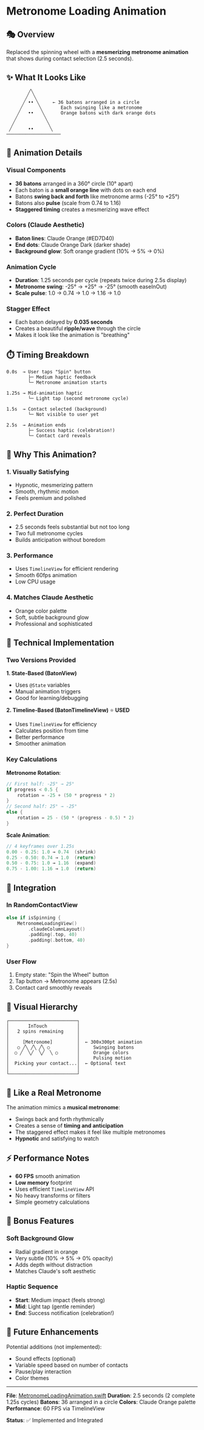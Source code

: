 # Metronome Loading Animation

## 🎭 Overview

Replaced the spinning wheel with a **mesmerizing metronome animation** that shows during contact selection (2.5 seconds).

## ✨ What It Looks Like

```
        ╱╲
       ╱  ╲
      ╱ •• ╲     ← 36 batons arranged in a circle
     ╱      ╲       Each swinging like a metronome
    ╱   ••   ╲      Orange batons with dark orange dots
   ╱          ╲
  ╱            ╲
 ╱      ••      ╲
────────────────────
```

## 🎨 Animation Details

### Visual Components
- **36 batons** arranged in a 360° circle (10° apart)
- Each baton is a **small orange line** with dots on each end
- Batons **swing back and forth** like metronome arms (-25° to +25°)
- Batons also **pulse** (scale from 0.74 to 1.16)
- **Staggered timing** creates a mesmerizing wave effect

### Colors (Claude Aesthetic)
- **Baton lines**: Claude Orange (#ED7D40)
- **End dots**: Claude Orange Dark (darker shade)
- **Background glow**: Soft orange gradient (10% → 5% → 0%)

### Animation Cycle
- **Duration**: 1.25 seconds per cycle (repeats twice during 2.5s display)
- **Metronome swing**: -25° → +25° → -25° (smooth easeInOut)
- **Scale pulse**: 1.0 → 0.74 → 1.0 → 1.16 → 1.0

### Stagger Effect
- Each baton delayed by **0.035 seconds**
- Creates a beautiful **ripple/wave** through the circle
- Makes it look like the animation is "breathing"

## ⏱️ Timing Breakdown

```
0.0s  → User taps "Spin" button
        ├─ Medium haptic feedback
        └─ Metronome animation starts

1.25s → Mid-animation haptic
        └─ Light tap (second metronome cycle)

1.5s  → Contact selected (background)
        └─ Not visible to user yet

2.5s  → Animation ends
        ├─ Success haptic (celebration!)
        └─ Contact card reveals
```

## 🎯 Why This Animation?

### 1. **Visually Satisfying**
- Hypnotic, mesmerizing pattern
- Smooth, rhythmic motion
- Feels premium and polished

### 2. **Perfect Duration**
- 2.5 seconds feels substantial but not too long
- Two full metronome cycles
- Builds anticipation without boredom

### 3. **Performance**
- Uses `TimelineView` for efficient rendering
- Smooth 60fps animation
- Low CPU usage

### 4. **Matches Claude Aesthetic**
- Orange color palette
- Soft, subtle background glow
- Professional and sophisticated

## 🔧 Technical Implementation

### Two Versions Provided

**1. State-Based (BatonView)**
- Uses `@State` variables
- Manual animation triggers
- Good for learning/debugging

**2. Timeline-Based (BatonTimelineView)** ⭐ **USED**
- Uses `TimelineView` for efficiency
- Calculates position from time
- Better performance
- Smoother animation

### Key Calculations

**Metronome Rotation**:
```swift
// First half: -25° → 25°
if progress < 0.5 {
    rotation = -25 + (50 * progress * 2)
}
// Second half: 25° → -25°
else {
    rotation = 25 - (50 * (progress - 0.5) * 2)
}
```

**Scale Animation**:
```swift
// 4 keyframes over 1.25s
0.00 - 0.25: 1.0 → 0.74  (shrink)
0.25 - 0.50: 0.74 → 1.0  (return)
0.50 - 0.75: 1.0 → 1.16  (expand)
0.75 - 1.00: 1.16 → 1.0  (return)
```

## 📱 Integration

### In RandomContactView
```swift
else if isSpinning {
    MetronomeLoadingView()
        .claudeColumnLayout()
        .padding(.top, 40)
        .padding(.bottom, 40)
}
```

### User Flow
1. Empty state: "Spin the Wheel" button
2. Tap button → Metronome appears (2.5s)
3. Contact card smoothly reveals

## 🎨 Visual Hierarchy

```
┌─────────────────────────┐
│       InTouch           │
│   2 spins remaining     │
│                         │
│     [Metronome]         │  ← 300x300pt animation
│   ○ ╱╲ ╱╲ ╱╲ ○          │     Swinging batons
│  ○ ╱  ╲╱  ╲╱  ╲ ○       │     Orange colors
│                         │     Pulsing motion
│  Picking your contact...│  ← Optional text
│                         │
└─────────────────────────┘
```

## 🎵 Like a Real Metronome

The animation mimics a **musical metronome**:
- Swings back and forth rhythmically
- Creates a sense of **timing and anticipation**
- The staggered effect makes it feel like multiple metronomes
- **Hypnotic** and satisfying to watch

## ⚡ Performance Notes

- **60 FPS** smooth animation
- **Low memory** footprint
- Uses efficient `TimelineView` API
- No heavy transforms or filters
- Simple geometry calculations

## 🎁 Bonus Features

### Soft Background Glow
- Radial gradient in orange
- Very subtle (10% → 5% → 0% opacity)
- Adds depth without distraction
- Matches Claude's soft aesthetic

### Haptic Sequence
- **Start**: Medium impact (feels strong)
- **Mid**: Light tap (gentle reminder)
- **End**: Success notification (celebration!)

## 🔮 Future Enhancements

Potential additions (not implemented):
- Sound effects (optional)
- Variable speed based on number of contacts
- Pause/play interaction
- Color themes

---

**File**: [MetronomeLoadingAnimation.swift](InTouch/MetronomeLoadingAnimation.swift)
**Duration**: 2.5 seconds (2 complete 1.25s cycles)
**Batons**: 36 arranged in a circle
**Colors**: Claude Orange palette
**Performance**: 60 FPS via TimelineView

**Status**: ✅ Implemented and Integrated
